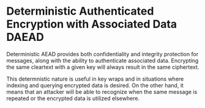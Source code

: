 # Deterministic Authenticated Encryption with Associated Data DAEAD

Deterministic AEAD provides both confidentiality and integrity protection for
messages, along with the ability to authenticate associated data. Encrypting
the same cleartext with a given key will always result in the same ciphertext.

This determnistic nature is useful in key wraps and in situations where indexing
and querying encrypted data is desired. On the other hand, it means that an
attacker will be able to recognize when the same message is repeated or the
encrypted data is utilized elsewhere.

